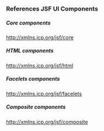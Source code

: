 ### References JSF UI Components

##### Core components
  http://xmlns.jcp.org/jsf/core
  
##### HTML components
  http://xmlns.jcp.org/jsf/html
  
##### Facelets components
  http://xmlns.jcp.org/jsf/facelets
  
##### Composite components
  http://xmlns.jcp.org/jsf/composite
